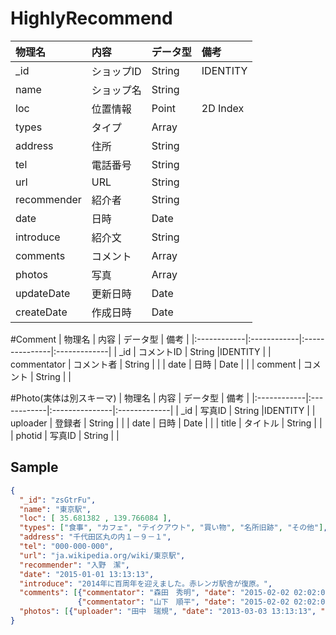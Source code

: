 # HighlyRecommend
| 物理名      | 内容        |  データ型      | 備考         |
|:------------|:------------|:---------------|:-------------|
| _id         | ショップID  | String         |IDENTITY      |
| name        | ショップ名  | String         |              |
| loc         | 位置情報    | Point          |2D Index      |
| types       | タイプ      | Array<String>  |              |
| address     | 住所        | String         |              |
| tel         | 電話番号    | String         |              |
| url         | URL         | String         |              |
| recommender | 紹介者      | String         |              |
| date        | 日時        | Date           |              |
| introduce   | 紹介文      | String         |              |
| comments    | コメント    | Array<Comment> |              |
| photos      | 写真        | Array<Photo>   |              |
| updateDate　| 更新日時    | Date           |              |
| createDate  | 作成日時    | Date           |              |

#Comment
| 物理名      | 内容        |  データ型      | 備考         |
|:------------|:------------|:---------------|:-------------|
| _id         | コメントID  | String         |IDENTITY      |
| commentator | コメント者  | String         |              |
| date        | 日時        | Date           |              |
| comment     | コメント    | String         |              |

#Photo(実体は別スキーマ)
| 物理名      | 内容        |  データ型      | 備考         |
|:------------|:------------|:---------------|:-------------|
| _id         | 写真ID      | String         |IDENTITY      |
| uploader    | 登録者      | String         |              |
| date        | 日時        | Date           |              |
| title       | タイトル    | String         |              |
| photid      | 写真ID      | String         |              |

## Sample
```json
{
  "_id": "zsGtrFu",
  "name": "東京駅",
  "loc": [ 35.681382 , 139.766084 ],
  "types": ["食事", "カフェ", "テイクアウト", "買い物", "名所旧跡", "その他"],
  "address": "千代田区丸の内１－９－１",
  "tel": "000-000-000",
  "url": "ja.wikipedia.org/wiki/東京駅",
  "recommender": "入野　潔",
  "date": "2015-01-01 13:13:13",
  "introduce": "2014年に百周年を迎えました。赤レンガ駅舎が復原。",
  "comments": [{"commentator": "森田　秀明", "date": "2015-02-02 02:02:02", "comment": "東京駅開業100周年記念Suica当りました"},
               {"commentator": "山下　順平", "date": "2015-02-02 02:02:02", "comment": "..."}],
  "photos": [{"uploader": "田中　瑞規", "date": "2013-03-03 13:13:13", "title": "０地点", "photoid": "12345"}]
}
```
